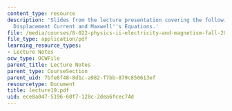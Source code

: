 ```yaml
---
content_type: resource
description: 'Slides from the lecture presentation covering the following topics:
  Displacement Current and Maxwell''s Equations.'
file: /media/courses/8-022-physics-ii-electricity-and-magnetism-fall-2004/ece8a047519660f7128c2dea6fcec74d_lecture19.pdf
file_type: application/pdf
learning_resource_types:
- Lecture Notes
ocw_type: OCWFile
parent_title: Lecture Notes
parent_type: CourseSection
parent_uid: 7bfe8f48-8d1c-a982-f7bb-879c850613ef
resourcetype: Document
title: lecture19.pdf
uid: ece8a047-5196-60f7-128c-2dea6fcec74d
---
```

